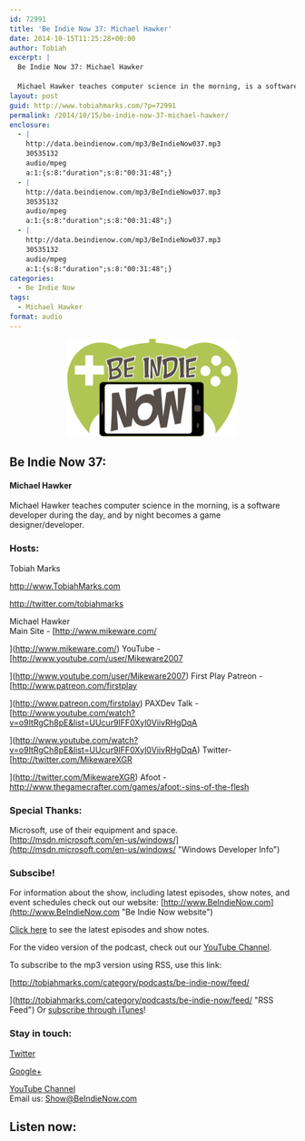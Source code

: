 ```yaml
---
id: 72991
title: 'Be Indie Now 37: Michael Hawker'
date: 2014-10-15T11:25:28+00:00
author: Tobiah
excerpt: |
  Be Indie Now 37: Michael Hawker
  
  Michael Hawker teaches computer science in the morning, is a software developer during the day, and by night becomes a game designer/developer.
layout: post
guid: http://www.tobiahmarks.com/?p=72991
permalink: /2014/10/15/be-indie-now-37-michael-hawker/
enclosure:
  - |
    http://data.beindienow.com/mp3/BeIndieNow037.mp3
    30535132
    audio/mpeg
    a:1:{s:8:"duration";s:8:"00:31:48";}
  - |
    http://data.beindienow.com/mp3/BeIndieNow037.mp3
    30535132
    audio/mpeg
    a:1:{s:8:"duration";s:8:"00:31:48";}
  - |
    http://data.beindienow.com/mp3/BeIndieNow037.mp3
    30535132
    audio/mpeg
    a:1:{s:8:"duration";s:8:"00:31:48";}
categories:
  - Be Indie Now
tags:
  - Michael Hawker
format: audio
---
```

<p style="text-align: center;">
  <img class="aligncenter" src="/assets/2013/10/BeIndyNowLogo-512h-300x173.png?resize=300%2C172" alt="Be Indie Now 37" width="300" height="172" data-recalc-dims="1" />
</p>

## Be Indie Now 37:

#### Michael Hawker

Michael Hawker teaches computer science in the morning, is a software developer during the day, and by night becomes a game designer/developer.

<!--more-->

### Hosts:

Tobiah Marks
  
<a href="http://www.TobiahMarks.com" target="_blank">http://www.TobiahMarks.com</a>
  
<a title="Tobiah Twitter" href="http://twitter.com/tobiahmarks" target="_blank">http://twitter.com/tobiahmarks</a>

<span class="creator">Michael Hawker<br /> </span>Main Site - [http://www.mikeware.com/
  
](http://www.mikeware.com/) YouTube - [http://www.youtube.com/user/Mikeware2007
  
](http://www.youtube.com/user/Mikeware2007) First Play Patreon - [http://www.patreon.com/firstplay
  
](http://www.patreon.com/firstplay) PAXDev Talk - [http://www.youtube.com/watch?v=o9ItRgCh8pE&list=UUcur9IFF0Xyl0ViivRHgDqA
  
](http://www.youtube.com/watch?v=o9ItRgCh8pE&list=UUcur9IFF0Xyl0ViivRHgDqA) Twitter- [http://twitter.com/MikewareXGR
  
](http://twitter.com/MikewareXGR) Afoot - <http://www.thegamecrafter.com/games/afoot:-sins-of-the-flesh>

### Special Thanks:

Microsoft, use of their equipment and space. [http://msdn.microsoft.com/en-us/windows/](http://msdn.microsoft.com/en-us/windows/ "Windows Developer Info")

### Subscibe!

For information about the show, including latest episodes, show notes, and event schedules check out our website: [http://www.BeIndieNow.com](http://www.BeIndieNow.com "Be Indie Now website")

[Click here](http://tobiahmarks.com/category/podcasts/be-indie-now/ "Be Indie Now episodes and show notes") to see the latest episodes and show notes.

For the video version of the podcast, check out our <a title="YouTube" href="http://www.youtube.com/channel/UCW6QQfnk1In7woq619zgD0g" target="_blank">YouTube Channel</a>.

To subscribe to the mp3 version using RSS, use this link:
  
[http://tobiahmarks.com/category/podcasts/be-indie-now/feed/
  
](http://tobiahmarks.com/category/podcasts/be-indie-now/feed/ "RSS Feed") Or <a title="iTunes" href="https://itunes.apple.com/us/podcast/be-indie-now/id734501818 " target="_blank">subscribe through iTunes</a>!

### Stay in touch:

<a title="Twitter" href="http://twitter.com/BeIndieNow" target="_blank">Twitter</a>
  
<a href="https://plus.google.com/105885018850238693949" target="_blank" rel="publisher">Google+</a>
  
<a title="YouTube" href="http://www.youtube.com/channel/UCW6QQfnk1In7woq619zgD0g" target="_blank">YouTube Channel<br /> </a>Email us: <Show@BeIndieNow.com>

## Listen now: